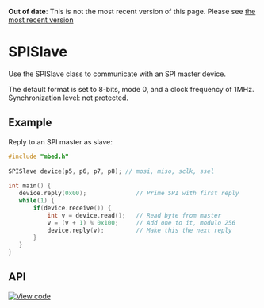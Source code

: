 <span class="warnings">**Out of date**: This is not the most recent version of this page. Please see [the most recent version](https://os.mbed.com/docs/latest/reference/spislave.html)</span>
# SPISlave

Use the SPISlave class to communicate with an SPI master device.

The default format is set to 8-bits, mode 0, and a clock frequency of 1MHz. Synchronization level: not protected.

## Example

Reply to an SPI master as slave:

```c++
#include "mbed.h"
 
SPISlave device(p5, p6, p7, p8); // mosi, miso, sclk, ssel
 
int main() {
   device.reply(0x00);              // Prime SPI with first reply
   while(1) {
       if(device.receive()) {
           int v = device.read();   // Read byte from master
           v = (v + 1) % 0x100;     // Add one to it, modulo 256
           device.reply(v);         // Make this the next reply
       }
   }
}
```

## API


[![View code](https://www.mbed.com/embed/?type=library)](https://docs.mbed.com/docs/mbed-os-api/en/mbed-os-5.1.0/api/SPISlave_8h_source.html)
